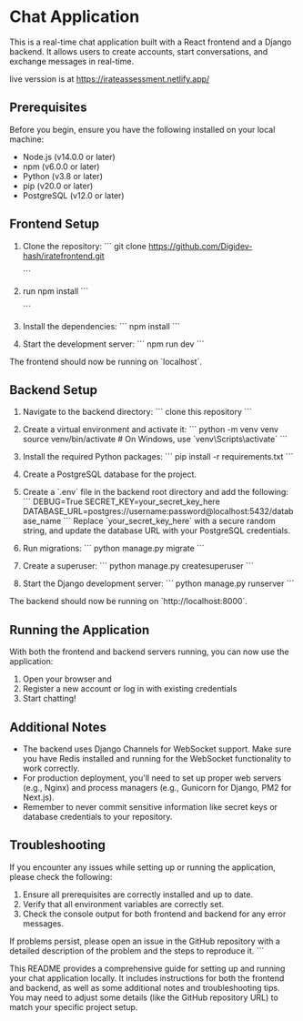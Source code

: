 # Chat Application

This is a real-time chat application built with a React frontend and a Django backend. It allows users to create accounts, start conversations, and exchange messages in real-time.

live verssion is at https://irateassessment.netlify.app/

## Prerequisites

Before you begin, ensure you have the following installed on your local machine:

- Node.js (v14.0.0 or later)
- npm (v6.0.0 or later)
- Python (v3.8 or later)
- pip (v20.0 or later)
- PostgreSQL (v12.0 or later)

## Frontend Setup

1. Clone the repository:
   \`\`\`
   git clone https://github.com/Digidev-hash/iratefrontend.git
  
   \`\`\`

2. run npm install
   \`\`\`
   
   \`\`\`

3. Install the dependencies:
   \`\`\`
   npm install
   \`\`\`


4. Start the development server:
   \`\`\`
   npm run dev
   \`\`\`

The frontend should now be running on \`localhost`.

## Backend Setup

1. Navigate to the backend directory:
   \`\`\`
   clone this repository
   \`\`\`

2. Create a virtual environment and activate it:
   \`\`\`
   python -m venv venv
   source venv/bin/activate  # On Windows, use \`venv\\Scripts\\activate\`
   \`\`\`

3. Install the required Python packages:
   \`\`\`
   pip install -r requirements.txt
   \`\`\`

4. Create a PostgreSQL database for the project.

5. Create a \`.env\` file in the backend root directory and add the following:
   \`\`\`
   DEBUG=True
   SECRET_KEY=your_secret_key_here
   DATABASE_URL=postgres://username:password@localhost:5432/database_name
   \`\`\`
   Replace \`your_secret_key_here\` with a secure random string, and update the database URL with your PostgreSQL credentials.

6. Run migrations:
   \`\`\`
   python manage.py migrate
   \`\`\`

7. Create a superuser:
   \`\`\`
   python manage.py createsuperuser
   \`\`\`

8. Start the Django development server:
   \`\`\`
   python manage.py runserver
   \`\`\`

The backend should now be running on \`http://localhost:8000\`.

## Running the Application

With both the frontend and backend servers running, you can now use the application:

1. Open your browser and 
2. Register a new account or log in with existing credentials
3. Start chatting!

## Additional Notes

- The backend uses Django Channels for WebSocket support. Make sure you have Redis installed and running for the WebSocket functionality to work correctly.
- For production deployment, you'll need to set up proper web servers (e.g., Nginx) and process managers (e.g., Gunicorn for Django, PM2 for Next.js).
- Remember to never commit sensitive information like secret keys or database credentials to your repository.

## Troubleshooting

If you encounter any issues while setting up or running the application, please check the following:

1. Ensure all prerequisites are correctly installed and up to date.
2. Verify that all environment variables are correctly set.
3. Check the console output for both frontend and backend for any error messages.

If problems persist, please open an issue in the GitHub repository with a detailed description of the problem and the steps to reproduce it.
\`\`\`

This README provides a comprehensive guide for setting up and running your chat application locally. It includes instructions for both the frontend and backend, as well as some additional notes and troubleshooting tips. You may need to adjust some details (like the GitHub repository URL) to match your specific project setup.

